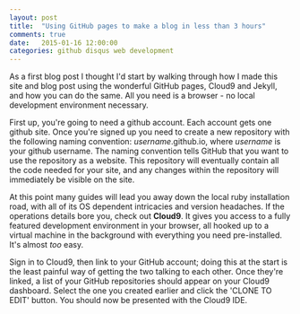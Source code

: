 ```yaml
---
layout: post
title:  "Using GitHub pages to make a blog in less than 3 hours"
comments: true
date:   2015-01-16 12:00:00
categories: github disqus web development
---
```


As a first blog post I thought I'd start by walking through how I made this site and blog post using the wonderful GitHub pages, Cloud9 and Jekyll, and how you can do the same. All you need is a browser - no local development environment necessary.

First up, you're going to need a github account. Each account gets one github site. Once you're signed up you need to create a new repository with the following naming convention: *username*.github.io, where *username* is your github username. The naming convention tells GitHub that you want to use the repository as a website. This repository will eventually contain all the code needed for your site, and any changes within the repository will immediately be visible on the site.

At this point many guides will lead you away down the local ruby installation road, with all of its OS dependent intricacies and version headaches. If the operations details bore you, check out **Cloud9**. It gives you access to a fully featured development environment in your browser, all hooked up to a virtual machine in the background with everything you need pre-installed. It's almost *too* easy.

Sign in to Cloud9, then link to your GitHub account; doing this at the start is the least painful way of getting the two talking to each other. Once they're linked, a list of your GitHub repositories should appear on your Cloud9 dashboard. Select the one you created earlier and click the 'CLONE TO EDIT' button. You should now be presented with the Cloud9 IDE.




